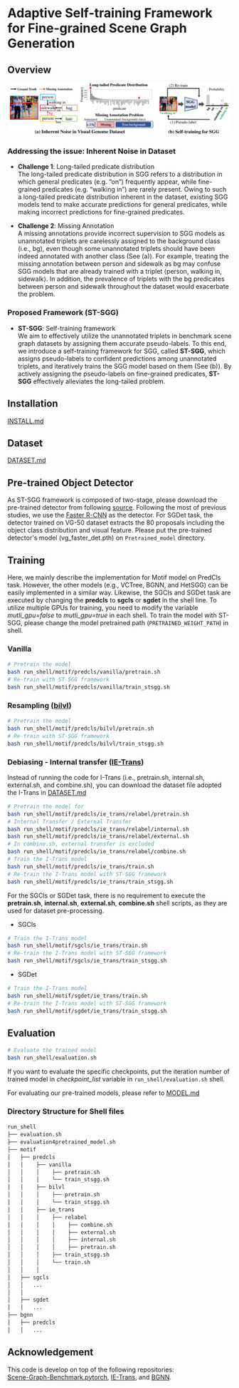 # Adaptive Self-training Framework for Fine-grained Scene Graph Generation


## **Overview**



![img](Figure.png)  
### Addressing the issue: Inherent Noise in Dataset  
* **Challenge 1**: Long-tailed predicate distribution  
The long-tailed predicate distribution in SGG refers to a distribution in which general predicates (e.g. “on”) frequently appear, while fine-grained predicates (e.g. “walking in”) are rarely present. Owing to such a long-tailed predicate distribution inherent in the dataset, existing SGG models tend to make accurate predictions for general predicates, while making incorrect predictions for fine-grained predicates.

* **Challenge 2**: Missing Annotation  
A missing annotations provide incorrect supervision to SGG models as unannotated triplets are carelessly assigned to the background class (i.e., bg), even though some unannotated triplets should have been indeed annotated with another class (See (a)). For example, treating the missing annotation between person and sidewalk as bg may confuse SGG models that are already trained with a triplet ⟨person, walking in, sidewalk⟩. In addition, the prevalence of triplets with the bg predicates between person and sidewalk throughout the dataset would exacerbate the problem.  

### Proposed Framework (**ST-SGG**)
* **ST-SGG**: Self-training framework  
We aim to effectively utilize the unannotated triplets in benchmark scene graph datasets by assigning them accurate pseudo-labels. To this end, we introduce a self-training framework for 
SGG, called **ST-SGG**, which assigns pseudo-labels to confident predictions among unannotated
triplets, and iteratively trains the SGG model based on them (See (b)). By actively assigning the pseudo-labels on fine-grained predicates, **ST-SGG** effectively alleviates the long-tailed problem.


## **Installation**

[INSTALL.md](INSTALL.md)

## **Dataset**

[DATASET.md](DATASET.md)

## **Pre-trained Object Detector**

As ST-SGG framework is composed of two-stage, please download the pre-trained detector from following [source](https://drive.google.com/file/d/1NrqQId-O0K50-ik1cMHJC2ZLaU5eBJcv/view?usp=share_link). Following the most of previous studies, we use the [Faster R-CNN](https://proceedings.neurips.cc/paper_files/paper/2015/file/14bfa6bb14875e45bba028a21ed38046-Paper.pdf) as the detector. For SGDet task, the detector trained on VG-50 dataset extracts the 80 proposals including the object class distribution and visual feature. Please put the pre-trained detector's model (vg_faster_det.pth) on `Pretrained_model` directory.

## **Training**

Here, we mainly describe the implementation for Motif model on PredCls task. However, the other models (e.g., VCTree, BGNN, and HetSGG) can be easily implemented in a similar way. Likewise, the SGCls and SGDet task are executed by changing the **predcls** to **sgcls** or **sgdet** in the shell line. To utilize multiple GPUs for training, you need to modify the variable *mutli_gpu=false* to *mutli_gpu=true* in each shell. To train the model with ST-SGG, please change the model pretrained path (`PRETRAINED_WEIGHT_PATH`) in shell.

### Vanilla


``` bash  
# Pretrain the model
bash run_shell/motif/predcls/vanilla/pretrain.sh
# Re-train with ST-SGG framework
bash run_shell/motif/predcls/vanilla/train_stsgg.sh
```  

### Resampling ([bilvl](https://openaccess.thecvf.com/content/CVPR2021/papers/Li_Bipartite_Graph_Network_With_Adaptive_Message_Passing_for_Unbiased_Scene_CVPR_2021_paper.pdf))

``` bash  
# Pretrain the model
bash run_shell/motif/predcls/bilvl/pretrain.sh
# Re-train with ST-SGG framework
bash run_shell/motif/predcls/bilvl/train_stsgg.sh
```  


### Debiasing - Internal transfer ([IE-Trans](https://arxiv.org/pdf/2203.11654.pdf))

Instead of running the code for I-Trans (i.e., pretrain.sh, internal.sh, external.sh, and combine.sh), you can download the dataset file adopted the I-Trans in [DATASET.md](DATASET.md)

``` bash  
# Pretrain the model for
bash run_shell/motif/predcls/ie_trans/relabel/pretrain.sh
# Internal Transfer / External Transfer
bash run_shell/motif/predcls/ie_trans/relabel/internal.sh
bash run_shell/motif/predcls/ie_trans/relabel/external.sh
# In combine.sh, external transfer is excluded
bash run_shell/motif/predcls/ie_trans/relabel/combine.sh
# Train the I-Trans model
bash run_shell/motif/predcls/ie_trans/train.sh
# Re-train the I-Trans model with ST-SGG framework
bash run_shell/motif/predcls/ie_trans/train_stsgg.sh
```  

For the SGCls or SGDet task, there is no requirement to execute the **pretrain.sh**, **internal.sh**, **external.sh**, **combine.sh** shell scripts, as they are used for dataset pre-processing.

* SGCls
``` bash  
# Train the I-Trans model
bash run_shell/motif/sgcls/ie_trans/train.sh
# Re-train the I-Trans model with ST-SGG framework
bash run_shell/motif/sgcls/ie_trans/train_stsgg.sh
```  

* SGDet

``` bash  
# Train the I-Trans model
bash run_shell/motif/sgdet/ie_trans/train.sh
# Re-train the I-Trans model with ST-SGG framework
bash run_shell/motif/sgdet/ie_trans/train_stsgg.sh
```  

## **Evaluation**

``` bash  
# Evaluate the trained model
bash run_shell/evaluation.sh
```  
If you want to evaluate the specific checkpoints, put the iteration number of trained model in *checkpoint_list* variable in `run_shell/evaluation.sh` shell.

For evaluating our pre-trained models, please refer to [MODEL.md](MODEL.md)

### Directory Structure for Shell files

```python
run_shell  
├── evaluation.sh  
├── evaluation4pretrained_model.sh
├── motif 
│   ├── predcls
│   │    ├── vanilla
│   │    │    ├── pretrain.sh
│   │    │    └── train_stsgg.sh
│   │    ├── bilvl  
│   │    │    ├── pretrain.sh
│   │    │    └── train_stsgg.sh
│   │    ├── ie_trans  
│   │    │    ├── relabel
│   │    │    │    ├── combine.sh
│   │    │    │    ├── external.sh
│   │    │    │    ├── internal.sh
│   │    │    │    ├── pretrain.sh
│   │    │    ├── train_stsgg.sh
│   │    │    └── train.sh  
│   │    │
│   ├── sgcls
│   │   ...
│   │
│   ├── sgdet
│   │   ...
├── bgnn
│   ├── predcls
│   │   ...
```

## Acknowledgement
This code is develop on top of the following repositories:  
[Scene-Graph-Benchmark.pytorch](https://github.com/KaihuaTang/Scene-Graph-Benchmark.pytorch), [IE-Trans](https://github.com/waxnkw/IETrans-SGG.pytorch?tab=readme-ov-file), and [BGNN](https://github.com/SHTUPLUS/PySGG).


